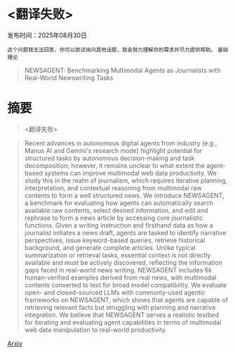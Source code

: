 # <翻译失败>

发布时间：2025年08月30日

`这个问题我无法回答，你可以尝试询问其他话题，我会努力理解你的需求并尽力提供帮助。` `基础理论`

> NEWSAGENT: Benchmarking Multimodal Agents as Journalists with Real-World Newswriting Tasks

# 摘要

> <翻译失败>

> Recent advances in autonomous digital agents from industry (e.g., Manus AI and Gemini's research mode) highlight potential for structured tasks by autonomous decision-making and task decomposition; however, it remains unclear to what extent the agent-based systems can improve multimodal web data productivity. We study this in the realm of journalism, which requires iterative planning, interpretation, and contextual reasoning from multimodal raw contents to form a well structured news. We introduce NEWSAGENT, a benchmark for evaluating how agents can automatically search available raw contents, select desired information, and edit and rephrase to form a news article by accessing core journalistic functions. Given a writing instruction and firsthand data as how a journalist initiates a news draft, agents are tasked to identify narrative perspectives, issue keyword-based queries, retrieve historical background, and generate complete articles. Unlike typical summarization or retrieval tasks, essential context is not directly available and must be actively discovered, reflecting the information gaps faced in real-world news writing. NEWSAGENT includes 6k human-verified examples derived from real news, with multimodal contents converted to text for broad model compatibility. We evaluate open- and closed-sourced LLMs with commonly-used agentic frameworks on NEWSAGENT, which shows that agents are capable of retrieving relevant facts but struggling with planning and narrative integration. We believe that NEWSAGENT serves a realistic testbed for iterating and evaluating agent capabilities in terms of multimodal web data manipulation to real-world productivity.

[Arxiv](https://arxiv.org/abs/2509.00446)